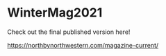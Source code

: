# WinterMag2021

Check out the final published version here!

https://northbynorthwestern.com/magazine-current/
